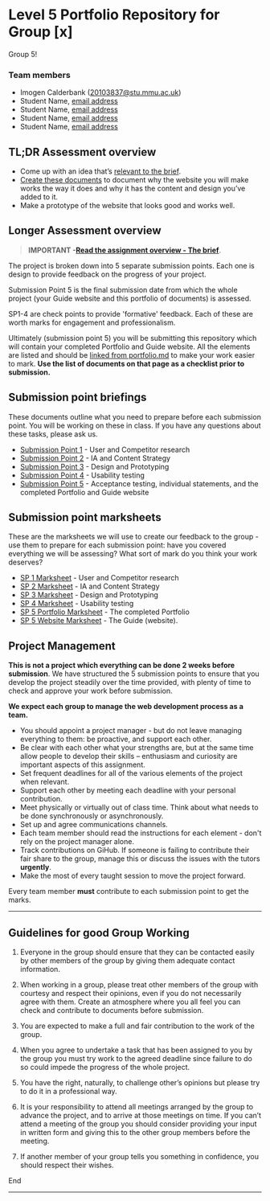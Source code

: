 # Level 5 Portfolio Repository for Group [x]

<!-- Complete these first two sections. -->

Group 5!

### Team members

- Imogen Calderbank (20103837@stu.mmu.ac.uk)
- Student Name, [email address](mailto:myaddress@test.com)
- Student Name, [email address](mailto:myaddress@test.com)
- Student Name, [email address](mailto:myaddress@test.com)
- Student Name, [email address](mailto:myaddress@test.com)

## TL;DR Assessment overview

- Come up with an idea that’s [relevant to the brief](the-brief.md).
- [Create these documents](portfolio.md) to document why the website you will make works the way it does and why it has the content and design you’ve added to it.
- Make a prototype of the website that looks good and works well.

## Longer Assessment overview

> **IMPORTANT -[Read the assignment overview - The brief](the-brief.md)**.

The project is broken down into 5 separate submission points. Each one is design to provide feedback on the progress of your project.

Submission Point 5 is the final submission date from which the whole project (your Guide website and this portfolio of documents) is assessed.

SP1-4 are check points to provide 'formative' feedback. Each of these are worth marks for engagement and professionalism.

Ultimately (submission point 5) you will be submitting this repository which will contain your completed Portfolio and Guide website. All the elements are listed and should be [linked from portfolio.md](portfolio.md) to make your work easier to mark. **Use the list of documents on that page as a checklist prior to submission.**

## Submission point briefings

These documents outline what you need to prepare before each submission point. You will be working on these in class. If you have any questions about these tasks, please ask us.

- [Submission Point 1](1_user_and_competitor_research/README.md) - User and Competitor research
- [Submission Point 2](2_IA_and_content_strategy/README.md) - IA and Content Strategy
- [Submission Point 3](3_design_and_prototyping/README.md) - Design and Prototyping
- [Submission Point 4](4_usability_testing/README.md) - Usability testing
- [Submission Point 5](5_QA_and_the_guide/README.md) - Acceptance testing, individual statements, and the completed Portfolio and Guide website

## Submission point marksheets

These are the marksheets we will use to create our feedback to the group - use them to prepare for each submission point: have you covered everything we will be assessing? What sort of mark do you think your work deserves?

- [SP 1 Marksheet](marksheets/sp1-marksheet.docx) - User and Competitor research
- [SP 2 Marksheet](marksheets/sp2-marksheet.docx) - IA and Content Strategy
- [SP 3 Marksheet](marksheets/sp3-marksheet.docx) - Design and Prototyping
- [SP 4 Marksheet](marksheets/sp4-marksheet.docx) - Usability testing
- [SP 5 Portfolio Marksheet](marksheets/sp5-portfolio-marksheet.docx) - The completed Portfolio
- [SP 5 Website Marksheet](marksheets/sp5-website-marksheet.docx) - The Guide (website).

## Project Management

**This is not a project which everything can be done 2 weeks before submission**. We have structured the 5 submission points to ensure that you develop the project steadily over the time provided, with plenty of time to check and approve your work before submission.

**We expect each group to manage the web development process as a team.**

- You should appoint a project manager - but do not leave managing everything to them: be proactive, and support each other.
- Be clear with each other what your strengths are, but at the same time allow people to develop their skills – enthusiasm and curiosity are important aspects of this assignment.
- Set frequent deadlines for all of the various elements of the project when relevant.
- Support each other by meeting each deadline with your personal contribution.
- Meet physically or virtually out of class time. Think about what needs to be done synchronously or asynchronously.
- Set up and agree communications channels.
- Each team member should read the instructions for each element - don't rely on the project manager alone.
- Track contributions on GiHub. If someone is failing to contribute their fair share to the group, manage this or discuss the issues with the tutors **urgently**.
- Make the most of every taught session to move the project forward.

Every team member **must** contribute to each submission point to get the marks.

---

## Guidelines for good Group Working

1. Everyone in the group should ensure that they can be contacted easily by other members of the group by giving them adequate contact information.

2. When working in a group, please treat other members of the group with courtesy and respect their opinions, even if you do not necessarily agree with them. Create an atmosphere where you all feel you can check and contribute to documents before submission.

3. You are expected to make a full and fair contribution to the work of the group.

4. When you agree to undertake a task that has been assigned to you by the group you must try work to the agreed deadline since failure to do so could impede the progress of the whole project.

5. You have the right, naturally, to challenge other’s opinions but please try to do it in a professional way.

6. It is your responsibility to attend all meetings arranged by the group to advance the project, and to arrive at those meetings on time. If you can’t attend a meeting of the group you should consider providing your input in written form and giving this to the other group members before the meeting.

7. If another member of your group tells you something in confidence, you should respect their wishes.

End

---
